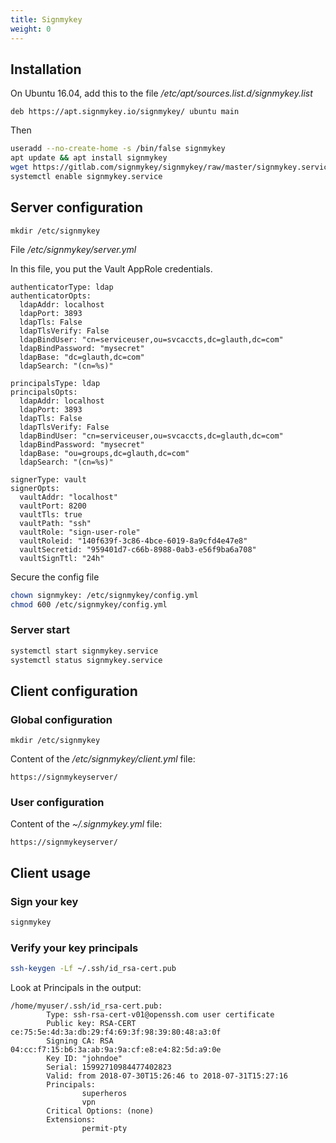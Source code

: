```yaml
---
title: Signmykey
weight: 0
---
```


## Installation

On Ubuntu 16.04, add this to the file */etc/apt/sources.list.d/signmykey.list*
```
deb https://apt.signmykey.io/signmykey/ ubuntu main
``` 

Then 

```sh
useradd --no-create-home -s /bin/false signmykey
apt update && apt install signmykey
wget https://gitlab.com/signmykey/signmykey/raw/master/signmykey.service -O /etc/systemd/system/signmykey.service
systemctl enable signmykey.service
``` 

## Server configuration

```
mkdir /etc/signmykey
```

File */etc/signmykey/server.yml*

In this file, you put the Vault AppRole credentials.

```
authenticatorType: ldap
authenticatorOpts:
  ldapAddr: localhost
  ldapPort: 3893
  ldapTls: False
  ldapTlsVerify: False
  ldapBindUser: "cn=serviceuser,ou=svcaccts,dc=glauth,dc=com"
  ldapBindPassword: "mysecret" 
  ldapBase: "dc=glauth,dc=com"
  ldapSearch: "(cn=%s)"

principalsType: ldap
principalsOpts:
  ldapAddr: localhost
  ldapPort: 3893
  ldapTls: False
  ldapTlsVerify: False
  ldapBindUser: "cn=serviceuser,ou=svcaccts,dc=glauth,dc=com"
  ldapBindPassword: "mysecret"
  ldapBase: "ou=groups,dc=glauth,dc=com"
  ldapSearch: "(cn=%s)"

signerType: vault
signerOpts:
  vaultAddr: "localhost"
  vaultPort: 8200
  vaultTls: true
  vaultPath: "ssh"
  vaultRole: "sign-user-role"
  vaultRoleid: "140f639f-3c86-4bce-6019-8a9cfd4e47e8"
  vaultSecretid: "959401d7-c66b-8988-0ab3-e56f9ba6a708"
  vaultSignTtl: "24h"
```

Secure the config file

```sh
chown signmykey: /etc/signmykey/config.yml
chmod 600 /etc/signmykey/config.yml
```

### Server start

```sh
systemctl start signmykey.service
systemctl status signmykey.service
``` 

## Client configuration

### Global configuration

```
mkdir /etc/signmykey
```

Content of the */etc/signmykey/client.yml* file:

```
https://signmykeyserver/
```

### User configuration

Content of the *~/.signmykey.yml* file:

```
https://signmykeyserver/
```

## Client usage

### Sign your key

```sh
signmykey
```

### Verify your key principals

```sh
ssh-keygen -Lf ~/.ssh/id_rsa-cert.pub
```

Look at Principals in the output:
```
/home/myuser/.ssh/id_rsa-cert.pub:
        Type: ssh-rsa-cert-v01@openssh.com user certificate
        Public key: RSA-CERT ce:75:5e:4d:3a:db:29:f4:69:3f:98:39:80:48:a3:0f
        Signing CA: RSA 04:cc:f7:15:b6:3a:ab:9a:9a:cf:e8:e4:82:5d:a9:0e
        Key ID: "johndoe"
        Serial: 15992710984477402823
        Valid: from 2018-07-30T15:26:46 to 2018-07-31T15:27:16
        Principals: 
                superheros
                vpn
        Critical Options: (none)
        Extensions: 
                permit-pty
```